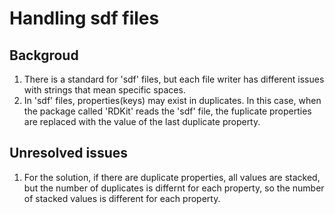 # Handling sdf files

## Backgroud
  1. There is a standard for 'sdf' files, but each file writer has different issues with strings that mean specific spaces.
  2. In 'sdf' files, properties(keys) may exist in duplicates. In this case, when the package called 'RDKit' reads the 'sdf' file, the fuplicate properties are replaced with the value of the last duplicate property.

## Unresolved issues
  1. For the solution, if there are duplicate properties, all values are stacked, but the number of duplicates is differnt for each property, so the number of stacked values is different for each property.

